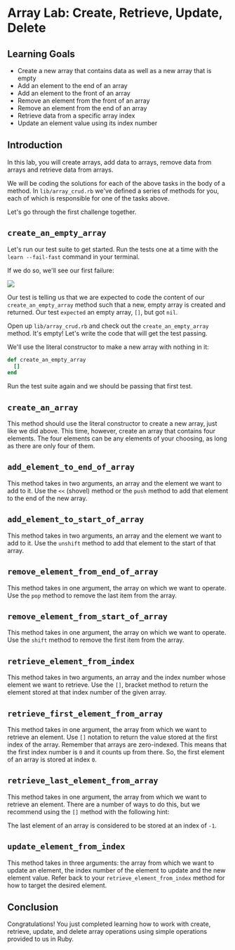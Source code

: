# Array Lab: Create, Retrieve, Update, Delete

## Learning Goals

- Create a new array that contains data as well as a new array that is empty
- Add an element to the end of an array
- Add an element to the front of an array
- Remove an element from the front of an array
- Remove an element from the end of an array
- Retrieve data from a specific array index
- Update an element value using its index number

## Introduction

In this lab, you will create arrays, add data to arrays, remove data from arrays
and retrieve data from arrays.

We will be coding the solutions for each of the above tasks in the body of a
method. In `lib/array_crud.rb` we've defined a series of methods for you, each
of which is responsible for one of the tasks above.

Let's go through the first challenge together.

## `create_an_empty_array`

Let's run our test suite to get started. Run the tests one at a time with the
`learn --fail-fast` command in your terminal.

If we do so, we'll see our first failure:

![](http://readme-pics.s3.amazonaws.com/Screen%20Shot%202015-10-26%20at%202.05.07%20PM.png)

Our test is telling us that we are expected to code the content of our
`create_an_empty_array` method such that a new, empty array is created and
returned. Our test `expected` an empty array, `[]`, but got `nil`.

Open up `lib/array_crud.rb` and check out the `create_an_empty_array` method.
It's empty! Let's write the code that will get the test passing.

We'll use the literal constructor to make a new array with nothing in it:

```ruby
def create_an_empty_array
  []
end
```

Run the test suite again and we should be passing that first test.

## `create_an_array`

This method should use the literal constructor to create a new array, just like
we did above. This time, however, create an array that contains four elements.
The four elements can be any elements of your choosing, as long as there are
only four of them.

## `add_element_to_end_of_array`

This method takes in two arguments, an array and the element we want to add to
it. Use the `<<` (shovel) method or the `push` method to add that element to
the end of the new array.

## `add_element_to_start_of_array`

This method takes in two arguments, an array and the element we want to add to
it. Use the `unshift` method to add that element to the start of that array.

## `remove_element_from_end_of_array`

This method takes in one argument, the array on which we want to operate. Use
the `pop` method to remove the last item from the array.

## `remove_element_from_start_of_array`

This method takes in one argument, the array on which we want to operate. Use
the `shift` method to remove the first item from the array.

## `retrieve_element_from_index`

This method takes in two arguments, an array and the index number whose element
we want to retrieve. Use the `[]`, bracket method to return the element stored
at that index number of the given array.

## `retrieve_first_element_from_array`

This method takes in one argument, the array from which we want to retrieve an
element. Use `[]` notation to return the value stored at the first index of the
array. Remember that arrays are zero-indexed. This means that the first index
number is `0` and it counts up from there. So, the first element of an array is
stored at index `0`.

## `retrieve_last_element_from_array`

This method takes in one argument, the array from which we want to retrieve an
element. There are a number of ways to do this, but we recommend using the `[]`
method with the following hint:

The last element of an array is considered to be stored at an index of `-1`.

## `update_element_from_index`

This method takes in three arguments: the array from which we want to update an
element, the index number of the element to update and the new element value.
Refer back to your `retrieve_element_from_index` method for how to target the
desired element.

## Conclusion

Congratulations! You just completed learning how to work with create, retrieve,
update, and delete array operations using simple operations provided to us in
Ruby.

